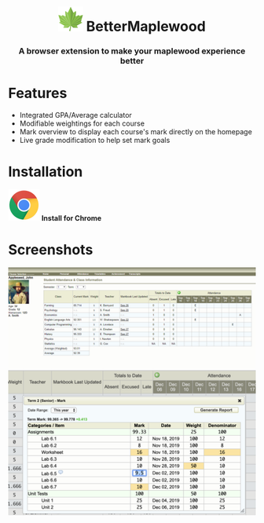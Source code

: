 <h1 align="center">
    <img src="/img/icon196.png" 
        height="50" width="50">
    BetterMaplewood <h3 align="center">A browser extension to make your maplewood experience better</h3>
</h1>

# Features
* Integrated GPA/Average calculator
* Modifiable weightings for each course
* Mark overview to display each course's mark directly on the homepage
* Live grade modification to help set mark goals

# Installation

[![Install - Chrome](img/chrome64.png)](https://chrome.google.com/webstore/detail/bettermaplewood/baonaojcjpfdamkoenmgolcojncppifc) **Install for Chrome**

# Screenshots
![Sample of how a user account would look with the extension](screenshots/AvgCalc.png?raw=true)
![Sample of the live markbook modifier](screenshots/LiveMarkbook.png?raw=true)

